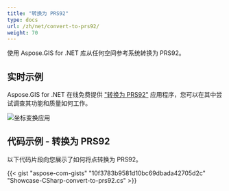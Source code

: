 ```yaml
---
title: "转换为 PRS92"
type: docs
url: /zh/net/convert-to-prs92/
weight: 70
---
```


使用 Aspose.GIS for .NET 库从任何空间参考系统转换为 PRS92。

## **实时示例**

Aspose.GIS for .NET 在线免费提供 ["转换为 PRS92"](https://products.aspose.app/gis/transformation/convert-to-prs92) 应用程序，您可以在其中尝试调查其功能和质量如何工作。

![坐标变换应用](transform-coordinates.png)

## **代码示例 - 转换为 PRS92**

以下代码片段向您展示了如何将点转换为 PRS92。

{{< gist "aspose-com-gists" "10f3783b9581d10bc69dbada42705d2c" "Showcase-CSharp-convert-to-prs92.cs" >}}
